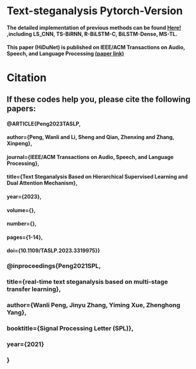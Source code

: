 # Text-steganalysis Pytorch-Version

#### The detailed implementation of previous methods can be found [Here!](https://github.com/CAU-Tstega/Text-steganalysis) ,including LS_CNN, TS-BiRNN, R-BiLSTM-C, BiLSTM-Dense, MS-TL.

#### This paper (HiDuNet) is published on IEEE/ACM Transactions on Audio, Speech, and Language Processing [(paper link)](https://ieeexplore.ieee.org/abstract/document/10268497)

# Citation
## If these codes help you, please cite the following papers:

#### @ARTICLE{Peng2023TASLP,
####  author={Peng, Wanli and Li, Sheng and Qian, Zhenxing and Zhang, Xinpeng},
####  journal={IEEE/ACM Transactions on Audio, Speech, and Language Processing}, 
####  title={Text Steganalysis Based on Hierarchical Supervised Learning and Dual Attention Mechanism}, 
####  year={2023},
#### volume={},
####  number={},
####  pages={1-14},
#### doi={10.1109/TASLP.2023.3319975}}

### @inproceedings{Peng2021SPL,
### title={real-time text steganalysis based on multi-stage transfer learning},
### author={Wanli Peng, Jinyu Zhang, Yiming Xue, Zhenghong Yang},
### booktitle={Signal Processing Letter (SPL)},
### year={2021}
### }
